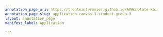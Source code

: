 ```yaml
---
annotation_page_uri: https://trentwintermeier.github.io/AVAnnotate-Kairos-Review/annotations/application-canvas-1-student-group-3.json
annotation_page_slug: application-canvas-1-student-group-3
layout: annotation_page
manifest_label: Application

---
```

